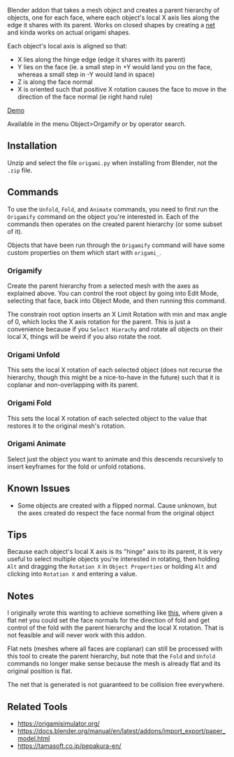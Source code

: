 Blender addon that takes a mesh object and creates a parent hierarchy of objects, one for each face, where each object's local X axis lies along the edge it shares with its parent. Works on closed shapes by creating a [net](https://en.wikipedia.org/wiki/Net_(polyhedron)) and kinda works on actual origami shapes.

Each object's local axis is aligned so that:

  - X lies along the hinge edge (edge it shares with its parent)
  - Y lies on the face (ie. a small step in +Y would land you on the face, whereas a small step in -Y would land in space)
  - Z is along the face normal
  - X is oriented such that positive X rotation causes the face to move in the direction of the face normal (ie right hand rule)

[Demo](https://youtu.be/28FP0Ip6860)

Available in the menu Object>Orgamify or by operator search.

## Installation

Unzip and select the file `origami.py` when installing from Blender, not the `.zip` file.

## Commands

To use the `Unfold`, `Fold`, and `Animate` commands, you need to first run the `Origamify` command on the object you're interested in. Each of the commands then operates on the created parent hierarchy (or some subset of it).

Objects that have been run through the `Origamify` command will have some custom properties on them which start with `origami_`.

### Origamify

Create the parent hierarchy from a selected mesh with the axes as explained above. You can control the root object by going into Edit Mode, selecting that face, back into Object Mode, and then running this command.

The constrain root option inserts an X Limit Rotation with min and max angle of 0, which locks the X axis rotation for the parent. This is just a convenience because if you `Select Hierachy` and rotate all objects on their local X, things will be weird if you also rotate the root.

### Origami Unfold

This sets the local X rotation of each selected object (does not recurse the hierarchy, though this might be a nice-to-have in the future) such that it is coplanar and non-overlapping with its parent.

### Origami Fold

This sets the local X rotation of each selected object to the value that restores it to the original mesh's rotation.

### Origami Animate

Select just the object you want to animate and this descends recursively to insert keyframes for the fold or unfold rotations.

## Known Issues

  - Some objects are created with a flipped normal. Cause unknown, but the axes created do respect the face normal from the original object

## Tips

Because each object's local X axis is its "hinge" axis to its parent, it is very useful to select multiple objects you're interested in rotating, then holding `Alt` and dragging the `Rotation X` in `Object Properties` or holding `Alt` and clicking into `Rotation X` and entering a value.

## Notes

I originally wrote this wanting to achieve something like [this](https://origamisimulator.org/), where given a flat net you could set the face normals for the direction of fold and get control of the fold with the parent hierarchy and the local X rotation. That is not feasible and will never work with this addon.

Flat nets (meshes where all faces are coplanar) can still be processed with this tool to create the parent hierarchy, but note that the `Fold` and `Unfold` commands no longer make sense because the mesh is already flat and its original position is flat.

The net that is generated is not guaranteed to be collision free everywhere.

## Related Tools

  - <https://origamisimulator.org/>
  - <https://docs.blender.org/manual/en/latest/addons/import_export/paper_model.html>
  - <https://tamasoft.co.jp/pepakura-en/>

